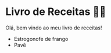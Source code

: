 # Livro de Receitas 👨‍🍳

Olá, bem vindo ao meu livro de receitas!

 - Estrogonofe de frango
 - Pavê

